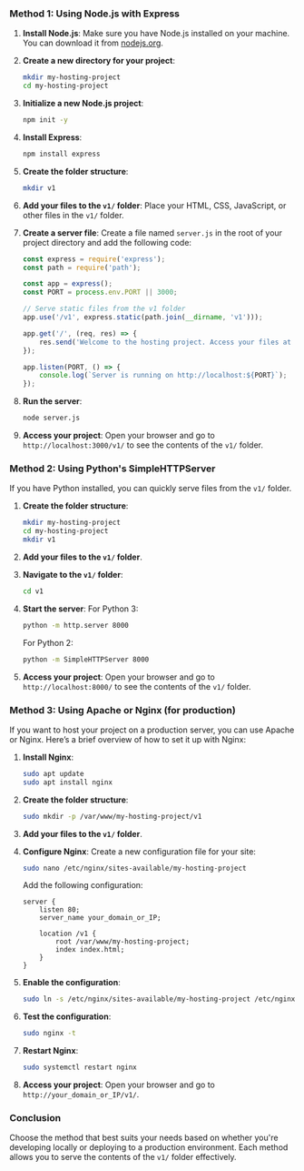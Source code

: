 ### Method 1: Using Node.js with Express

1. **Install Node.js**: Make sure you have Node.js installed on your machine. You can download it from [nodejs.org](https://nodejs.org/).

2. **Create a new directory for your project**:
   ```bash
   mkdir my-hosting-project
   cd my-hosting-project
   ```

3. **Initialize a new Node.js project**:
   ```bash
   npm init -y
   ```

4. **Install Express**:
   ```bash
   npm install express
   ```

5. **Create the folder structure**:
   ```bash
   mkdir v1
   ```

6. **Add your files to the `v1/` folder**: Place your HTML, CSS, JavaScript, or other files in the `v1/` folder.

7. **Create a server file**:
   Create a file named `server.js` in the root of your project directory and add the following code:

   ```javascript
   const express = require('express');
   const path = require('path');

   const app = express();
   const PORT = process.env.PORT || 3000;

   // Serve static files from the v1 folder
   app.use('/v1', express.static(path.join(__dirname, 'v1')));

   app.get('/', (req, res) => {
       res.send('Welcome to the hosting project. Access your files at /v1/');
   });

   app.listen(PORT, () => {
       console.log(`Server is running on http://localhost:${PORT}`);
   });
   ```

8. **Run the server**:
   ```bash
   node server.js
   ```

9. **Access your project**: Open your browser and go to `http://localhost:3000/v1/` to see the contents of the `v1/` folder.

### Method 2: Using Python's SimpleHTTPServer

If you have Python installed, you can quickly serve files from the `v1/` folder.

1. **Create the folder structure**:
   ```bash
   mkdir my-hosting-project
   cd my-hosting-project
   mkdir v1
   ```

2. **Add your files to the `v1/` folder**.

3. **Navigate to the `v1/` folder**:
   ```bash
   cd v1
   ```

4. **Start the server**:
   For Python 3:
   ```bash
   python -m http.server 8000
   ```

   For Python 2:
   ```bash
   python -m SimpleHTTPServer 8000
   ```

5. **Access your project**: Open your browser and go to `http://localhost:8000/` to see the contents of the `v1/` folder.

### Method 3: Using Apache or Nginx (for production)

If you want to host your project on a production server, you can use Apache or Nginx. Here’s a brief overview of how to set it up with Nginx:

1. **Install Nginx**:
   ```bash
   sudo apt update
   sudo apt install nginx
   ```

2. **Create the folder structure**:
   ```bash
   sudo mkdir -p /var/www/my-hosting-project/v1
   ```

3. **Add your files to the `v1/` folder**.

4. **Configure Nginx**:
   Create a new configuration file for your site:
   ```bash
   sudo nano /etc/nginx/sites-available/my-hosting-project
   ```

   Add the following configuration:
   ```nginx
   server {
       listen 80;
       server_name your_domain_or_IP;

       location /v1 {
           root /var/www/my-hosting-project;
           index index.html;
       }
   }
   ```

5. **Enable the configuration**:
   ```bash
   sudo ln -s /etc/nginx/sites-available/my-hosting-project /etc/nginx/sites-enabled/
   ```

6. **Test the configuration**:
   ```bash
   sudo nginx -t
   ```

7. **Restart Nginx**:
   ```bash
   sudo systemctl restart nginx
   ```

8. **Access your project**: Open your browser and go to `http://your_domain_or_IP/v1/`.

### Conclusion

Choose the method that best suits your needs based on whether you're developing locally or deploying to a production environment. Each method allows you to serve the contents of the `v1/` folder effectively.